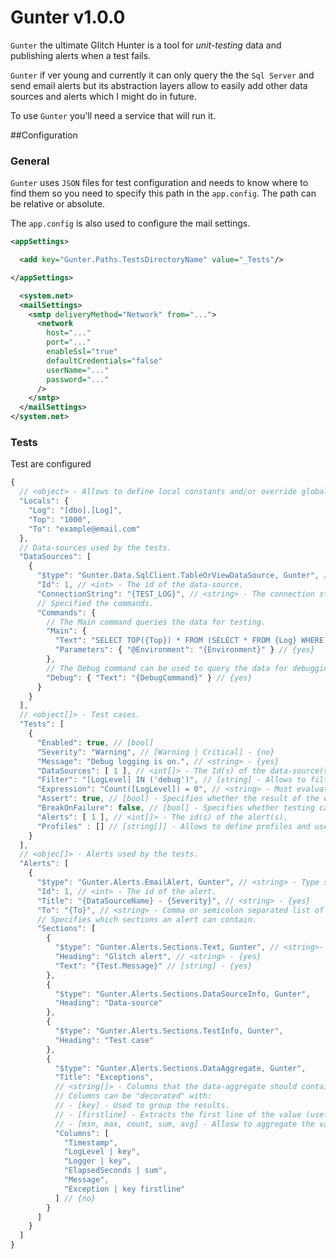# Gunter v1.0.0

`Gunter` the ultimate Glitch Hunter is a tool for _unit-testing_ data and publishing alerts when a test fails.

`Gunter` if ver young and currently it can only query the the `Sql Server` and send email alerts but its abstraction layers allow to easily add other data sources and alerts which I might do in future.

To use `Gunter` you'll need a service that will run it.

##Configuration

### General

 `Gunter` uses `JSON` files for test configuration and needs to know where to find them so you need to specify this path in the `app.config`. The path can be relative or absolute.

 The `app.config` is also used to configure the mail settings.

```xml
<appSettings>

  <add key="Gunter.Paths.TestsDirectoryName" value="_Tests"/>

</appSettings>

  <system.net>
  <mailSettings>
    <smtp deliveryMethod="Network" from="...">
      <network
        host="..."
        port="..."
        enableSsl="true"
        defaultCredentials="false"
        userName="..."
        password="..."
      />
    </smtp>
  </mailSettings>
</system.net>
```

### Tests

Test are configured 

```js
{
  // <object> - Allows to define local constants and/or override globals.
  "Locals": {
    "Log": "[dbo].[Log]",
    "Top": "1000",
    "To": "example@email.com"
  },
  // Data-sources used by the tests.
  "DataSources": [
    {
      "$type": "Gunter.Data.SqlClient.TableOrViewDataSource, Gunter", // <string> - The type specification of the data-source. {no}
      "Id": 1, // <int> - The id of the data-source.
      "ConnectionString": "{TEST_LOG}", // <string> - The connection string. {yes}
      // Specified the commands.
      "Commands": {
        // The Main command queries the data for testing.
        "Main": {
          "Text": "SELECT TOP({Top}) * FROM (SELECT * FROM {Log} WHERE [Environment] = @Environment AND [Timestamp] > DATEADD(HOUR, -1, GETUTCDATE())) AS t", // {yes}
          "Parameters": { "@Environment": "{Environment}" } // {yes}
        },
        // The Debug command can be used to query the data for debugging.
        "Debug": { "Text": "{DebugCommand}" } // {yes}
      }
    }
  ],
  // <object[]> - Test cases.
  "Tests": [
    {
      "Enabled": true, // [bool]
      "Severity": "Warning", // [Warning | Critical] - {no}
      "Message": "Debug logging is on.", // <string> - {yes}
      "DataSources": [ 1 ], // <int[]> - The Id(s) of the data-source(s).
      "Filter": "[LogLevel] IN ('debug')", // [string] - Allows to filter the results. {yes}
      "Expression": "Count([LogLevel]) = 0", // <string> - Must evaluate to boolean. {yes}
      "Assert": true, // [bool] - Specifies whether the result of the expression should be true or false.
      "BreakOnFailure": false, // [bool] - Specifies whether testing can continue if this one fails.
      "Alerts": [ 1 ], // <int[]> - The id(s) of the alert(s).
      "Profiles" : [] // [string[]] - Allows to define profiles and use this test only in specific scenarios.
    }   
  ],
  // <objec[]> - Alerts used by the tests.
  "Alerts": [
    {
      "$type": "Gunter.Alerts.EmailAlert, Gunter", // <string> - Type specification of the alert. {no}
      "Id": 1, // <int> - The id of the alert.
      "Title": "{DataSourceName} - {Severity}", // <string> - {yes}
      "To": "{To}", // <string> - Comma or semicolon separated list of email. {yes}
      // Specifies which sections an alert can contain.
      "Sections": [
        {
          "$type": "Gunter.Alerts.Sections.Text, Gunter", // <string>- The type specification of the section. {no}
          "Heading": "Glitch alert", // <string> - {yes}
          "Text": "{Test.Message}" // [string] - {yes}
        },
        { 
          "$type": "Gunter.Alerts.Sections.DataSourceInfo, Gunter", 
          "Heading": "Data-source"
        }, 
        { 
          "$type": "Gunter.Alerts.Sections.TestInfo, Gunter", 
          "Heading": "Test case"
        }, 
        {
          "$type": "Gunter.Alerts.Sections.DataAggregate, Gunter", 
          "Title": "Exceptions",
          // <string[]> - Columns that the data-aggregate should contain.
          // Columns can be "decorated" with:
          // - [key] - Used to group the results.
          // - [firstline] - Extracts the first line of the value (useful for exception strings).
          // - [min, max, count, sum, avg] - Allosw to aggregate the values, if nothing is specified then "first" is used.
          "Columns": [
            "Timestamp",
            "LogLevel | key",
            "Logger | key",
            "ElapsedSeconds | sum",
            "Message",
            "Exception | key firstline"
          ] // {no}
        }        
      ]
    }
  ]  
}
```
